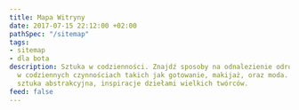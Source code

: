 ```yaml
---
title: Mapa Witryny
date: 2017-07-15 22:12:00 +02:00
pathSpec: "/sitemap"
tags:
- sitemap
- dla bota
description: Sztuka w codzienności. Znajdź sposoby na odnalezienie odrobiny sztuki
  w codziennych czynnościach takich jak gotowanie, makijaż, oraz moda. Sztuka współczesna,
  sztuka abstrakcyjna, inspiracje dziełami wielkich twórców.
feed: false
---
```


<div className='compact'>
  <TableOfContents />
</div>

